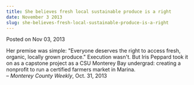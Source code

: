 ```yaml
---
title: She believes fresh local sustainable produce is a right
date: November 3 2013
slug: she-believes-fresh-local-sustainable-produce-is-a-right
---
```


 



<span class="date">Posted on Nov 03, 2013    </span>
<p>Her premise was simple: &quot;Everyone deserves the right to access
fresh, organic, locally grown produce.&quot; Execution wasn&apos;t. But Iris
Peppard took it on as a capstone project as a CSU Monterey Bay
undergrad: creating a nonprofit to run a certified farmers market
in Marina.<br>
&#x2013; <em>Monterey County Weekly</em>, Oct. 31, 2013</br></p>





 
